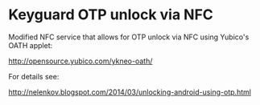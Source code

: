 Keyguard OTP unlock via NFC
===========================

Modified NFC service that allows for OTP unlock via NFC using 
Yubico's OATH applet:

http://opensource.yubico.com/ykneo-oath/

For details see:

http://nelenkov.blogspot.com/2014/03/unlocking-android-using-otp.html

